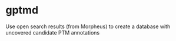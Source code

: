 # gptmd
Use open search results (from Morpheus) to create a database with uncovered candidate PTM annotations
